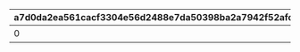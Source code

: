 |a7d0da2ea561cacf3304e56d2488e7da50398ba2a7942f52afc590f357088b0c|001554f815d92d499bbd426e1a8d980196c5a8228722906e38ba0c62b8ab6815|73ec0049b9e296fdac32783e250f3220b13ff076ecccd71a0b5425bd2acf1884|97286dc562493221b7de5016a9b61cf2ef88b4f36fc04a794c486483e20d5951|5d2482a69e9739a74a27f7c466f7f98e7394be3631e7464dc54728fdfc9cc733|ed71eeec693ced146ee47a67352531fefaf5d6d77b3f16a8140462b4da7c2eef|3824ce73a0d9b5c4b9cda4854d7e0fde54050ec5c4307d2809426f9d28bb5ef7|239c09f8044d8791f772d75fc54b0bcde930fce516d38d510eef1a218aa07acd|8180557c10890e04358de479eb678219104580c781748f45ef3e6c156956ea87|5048603f851430d46b7dd81e3f3f7319b9ef9bf49169b3d6d8202f8e8febe727|ff846d61d8724548400edeafaff1b8f196eaf5cd762acfe0d0f2ad8eeb065540|212d9ceef4f8fa3b1f4cbb820b030afc82841790e5552629d08ee9227ad32f46|8dd2eff000645cb308420826a1476c56f9fb487d74eab686d3db57a86b787cc2|569794f5b95752b4dae034dea73fa0843cb14be61e8cbadaaf6e655882ed4512|b53a277289466eb3b81d558ebc007ff245d2d794741e876e7d32dc689a1eab1c|1d12a51e8551845adeb2625aa8d09189d44a5ef85674642640d0502b858b1992|00a2aa3246fb9b50f4817f2ae5a58693746aecc7530fda2965f902d696fe3556|46d124d39b979a44b734ebd3f8484aae72f0a69e276a141c96e69098042cd133|f6f9d0565e6534dfed4129c7a4a54e23a4469c37bcde40582e04198880b6e26c|
| --- | --- | --- | --- | --- | --- | --- | --- | --- | --- | --- | --- | --- | --- | --- | --- | --- | --- | --- |
|0|200000|0|0|0|0|0|15|0|二人のお手伝いの合計で200000pt獲得しよう|1113|0|0|7|0|0|0|1|0|